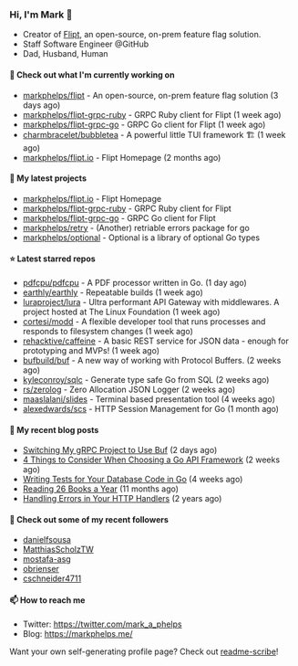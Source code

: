 ### Hi, I'm Mark 👋

* Creator of [Flipt](https://github.com/markphelps/flipt), an open-source, on-prem feature flag solution.
* Staff Software Engineer @GitHub
* Dad, Husband, Human

#### 👷 Check out what I'm currently working on

- [markphelps/flipt](https://github.com/markphelps/flipt) - An open-source, on-prem feature flag solution (3 days ago)
- [markphelps/flipt-grpc-ruby](https://github.com/markphelps/flipt-grpc-ruby) - GRPC Ruby client for Flipt (1 week ago)
- [markphelps/flipt-grpc-go](https://github.com/markphelps/flipt-grpc-go) - GRPC Go client for Flipt (1 week ago)
- [charmbracelet/bubbletea](https://github.com/charmbracelet/bubbletea) - A powerful little TUI framework 🏗 (1 week ago)
- [markphelps/flipt.io](https://github.com/markphelps/flipt.io) - Flipt Homepage (2 months ago)

#### 🌱 My latest projects

- [markphelps/flipt.io](https://github.com/markphelps/flipt.io) - Flipt Homepage
- [markphelps/flipt-grpc-ruby](https://github.com/markphelps/flipt-grpc-ruby) - GRPC Ruby client for Flipt
- [markphelps/flipt-grpc-go](https://github.com/markphelps/flipt-grpc-go) - GRPC Go client for Flipt
- [markphelps/retry](https://github.com/markphelps/retry) - (Another) retriable errors package for go
- [markphelps/optional](https://github.com/markphelps/optional) - Optional is a library of optional Go types

#### ⭐️ Latest starred repos

- [pdfcpu/pdfcpu](https://github.com/pdfcpu/pdfcpu) - A PDF processor written in Go. (1 day ago)
- [earthly/earthly](https://github.com/earthly/earthly) - Repeatable builds (1 week ago)
- [luraproject/lura](https://github.com/luraproject/lura) - Ultra performant API Gateway with middlewares. A project hosted at The Linux Foundation (1 week ago)
- [cortesi/modd](https://github.com/cortesi/modd) - A flexible developer tool that runs processes and responds to filesystem changes (1 week ago)
- [rehacktive/caffeine](https://github.com/rehacktive/caffeine) - A basic REST service for JSON data - enough for prototyping and MVPs! (1 week ago)
- [bufbuild/buf](https://github.com/bufbuild/buf) - A new way of working with Protocol Buffers. (2 weeks ago)
- [kyleconroy/sqlc](https://github.com/kyleconroy/sqlc) - Generate type safe Go from SQL (2 weeks ago)
- [rs/zerolog](https://github.com/rs/zerolog) - Zero Allocation JSON Logger (2 weeks ago)
- [maaslalani/slides](https://github.com/maaslalani/slides) - Terminal based presentation tool (4 weeks ago)
- [alexedwards/scs](https://github.com/alexedwards/scs) - HTTP Session Management for Go (1 month ago)

#### 📜 My recent blog posts

- [Switching My gRPC Project to Use Buf](https://markphelps.me/posts/switching-my-grpc-project-to-use-buf/) (2 days ago)
- [4 Things to Consider When Choosing a Go API Framework](https://markphelps.me/posts/4-things-to-consider-when-choosing-a-go-api-framework/) (2 weeks ago)
- [Writing Tests for Your Database Code in Go](https://markphelps.me/posts/writing-tests-for-your-database-code-in-go/) (4 weeks ago)
- [Reading 26 Books a Year](https://markphelps.me/posts/reading-26-books-a-year/) (11 months ago)
- [Handling Errors in Your HTTP Handlers](https://markphelps.me/posts/handling-errors-in-your-http-handlers/) (2 years ago)

#### 👯 Check out some of my recent followers

- [danielfsousa](https://github.com/danielfsousa)
- [MatthiasScholzTW](https://github.com/MatthiasScholzTW)
- [mostafa-asg](https://github.com/mostafa-asg)
- [obrienser](https://github.com/obrienser)
- [cschneider4711](https://github.com/cschneider4711)

#### 📫 How to reach me

- Twitter: https://twitter.com/mark_a_phelps
- Blog: https://markphelps.me/

Want your own self-generating profile page? Check out [readme-scribe](https://github.com/muesli/readme-scribe)!
